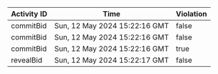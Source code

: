 | Activity ID | Time | Violation |
| --- | --- | --- |
| commitBid | Sun, 12 May 2024 15:22:16 GMT | false |
| commitBid | Sun, 12 May 2024 15:22:16 GMT | false |
| commitBid | Sun, 12 May 2024 15:22:16 GMT | true |
| revealBid | Sun, 12 May 2024 15:22:17 GMT | false |
